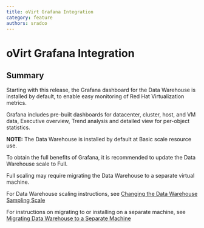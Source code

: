 ```yaml
---
title: oVirt Grafana Integration
category: feature
authors: sradco
---
```

# oVirt Grafana Integration

## Summary

Starting with this release, the Grafana dashboard for the Data Warehouse is installed by default, to enable easy monitoring of Red Hat Virtualization metrics.

Grafana includes pre-built dashboards for datacenter, cluster, host, and VM data, Executive overview, Trend analysis and detailed view for per-object statistics.

**NOTE:** The Data Warehouse is installed by default at Basic scale resource use. 

To obtain the full benefits of Grafana, it is recommended to update the Data Warehouse scale to Full.

Full scaling may require migrating the Data Warehouse to a separate virtual machine.

For Data Warehouse scaling instructions, see [Changing the Data Warehouse Sampling Scale](/documentation/data_warehouse_guide/)

For instructions on migrating to or installing on a separate machine, see [Migrating Data Warehouse to a Separate Machine](/documentation/data_warehouse_guide/)
